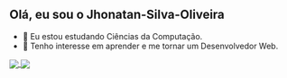 ## Olá, eu sou o Jhonatan-Silva-Oliveira

- 🌱 Eu estou estudando Ciências da Computação.
- 👀 Tenho interesse em aprender e me tornar um Desenvolvedor Web.


<div>
  <a href="https://github.com/Jhonatan-Silva-Oliveira">
  <img align="center" src="https://github-readme-stats.vercel.app/api?username=Jhonatan-Silva-Oliveira&show_icons=true&theme=cobalt&include_all_commits=true&count_private=true">
  </a>
  <a href="https://github.com/Jhonatan-Silva-Oliveira">
  <img align="center" src="https://github-readme-stats.vercel.app/api/top-langs/?username=Jhonatan-Silva-Oliveira&show_icons=true&theme=cobalt&layout=compact">
  </a>

</div>
